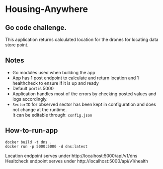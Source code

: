 # Housing-Anywhere
## Go code challenge. 

This application returns calculated location for the drones for locating data store point.

## Notes

* Go modules used when building the app
* App has 1 post endpoint to calculate and return location and 1 healthcheck to ensure if it is up and ready
* Default port is 5000
* Application handles most of the errors by checking posted values and logs accordingly.
* `SectorID` for observed sector has been kept in configuration and does not change at the runtime.   
It can be editable through: `config.json` 

## How-to-run-app
`docker build -t dns .`  
`docker run -p 5000:5000 -d dns:latest`

Location endpoint serves under http://localhost:5000/api/v1/dns  
Healtcheck endpoint serves under http://localhost:5000/api/v1/health